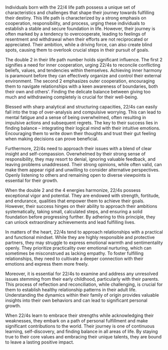 Individuals born with the 22/4 life path possess a unique set of characteristics and challenges that shape their journey towards fulfilling their destiny. This life path is characterized by a strong emphasis on cooperation, responsibility, and process, urging these individuals to establish a stable and secure foundation in life. However, their journey is often marked by a tendency to overcooperate, leading to feelings of resentment and withdrawal when their efforts are not reciprocated or appreciated. Their ambition, while a driving force, can also create blind spots, causing them to overlook crucial steps in their pursuit of goals.

The double 2 in their life path number holds significant influence. The first 2 signifies a need for inner cooperation, urging 22/4s to reconcile conflicting beliefs, values, and tendencies within themselves. Achieving inner harmony is paramount before they can effectively organize and control their external environment. The second 2 emphasizes outer cooperation, encouraging them to navigate relationships with a keen awareness of boundaries, both their own and others'. Finding the delicate balance between giving too much and withdrawing completely is crucial for their well-being.

Blessed with sharp analytical and structuring capacities, 22/4s can easily fall into the trap of over-analysis and compulsive worrying. This can lead to mental fatigue and a sense of being overwhelmed, often resulting in impulsive actions and subsequent regrets. The key to their success lies in finding balance – integrating their logical mind with their intuitive emotions. Encouraging them to write down their thoughts and trust their gut feeling when making decisions can prove beneficial.

Furthermore, 22/4s need to approach their issues with a blend of clear insight and self-compassion. Overwhelmed by their strong sense of responsibility, they may resort to denial, ignoring valuable feedback, and leaving problems unaddressed. Their strong opinions, while often valid, can make them appear rigid and unwilling to consider alternative perspectives. Openly listening to others and remaining open to diverse viewpoints is essential for their growth.

When the double 2 and the 4 energies harmonize, 22/4s possess exceptional vigor and potential. They are endowed with strength, fortitude, and endurance, qualities that empower them to achieve their goals. However, their success hinges on their ability to approach their ambitions systematically, taking small, calculated steps, and ensuring a solid foundation before progressing further. By adhering to this principle, they can unlock extraordinary achievements and lead fulfilling lives.

In matters of the heart, 22/4s tend to approach relationships with a practical and functional mindset. While they are highly responsible and protective partners, they may struggle to express emotional warmth and sentimentality openly. They prioritize practicality over emotional nurturing, which can sometimes be misconstrued as lacking empathy. To foster fulfilling relationships, they need to cultivate a deeper connection with their emotions and express them more freely. 

Moreover, it is essential for 22/4s to examine and address any unresolved issues stemming from their early childhood, particularly with their parents. This process of reflection and reconciliation, while challenging, is crucial for them to establish healthy relationship patterns in their adult life. Understanding the dynamics within their family of origin provides valuable insights into their own behaviors and can lead to significant personal growth.

When 22/4s learn to embrace their strengths while acknowledging their weaknesses, they embark on a path of personal fulfillment and make significant contributions to the world. Their journey is one of continuous learning, self-discovery, and finding balance in all areas of life. By staying true to their core values and embracing their unique talents, they are bound to leave a lasting positive impact. 
